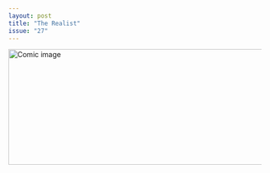 ```yaml
---
layout: post
title: "The Realist"
issue: "27"
---
```

<img src="{{ site.url }}/comics/27.gif" title='Look, I was right! ... "So says the man who is wrong!"' alt="Comic image" width="778px" height="230px"/>

